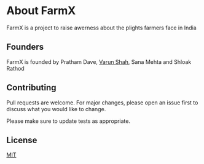 # About FarmX

FarmX is a project to raise awerness about the plights farmers face in India 

## Founders

FarmX is founded by Pratham Dave, [Varun Shah](https://github.com/vvs005), Sana Mehta and Shloak Rathod

## Contributing
Pull requests are welcome. For major changes, please open an issue first to discuss what you would like to change.

Please make sure to update tests as appropriate.

## License
[MIT](https://choosealicense.com/licenses/mit/)
